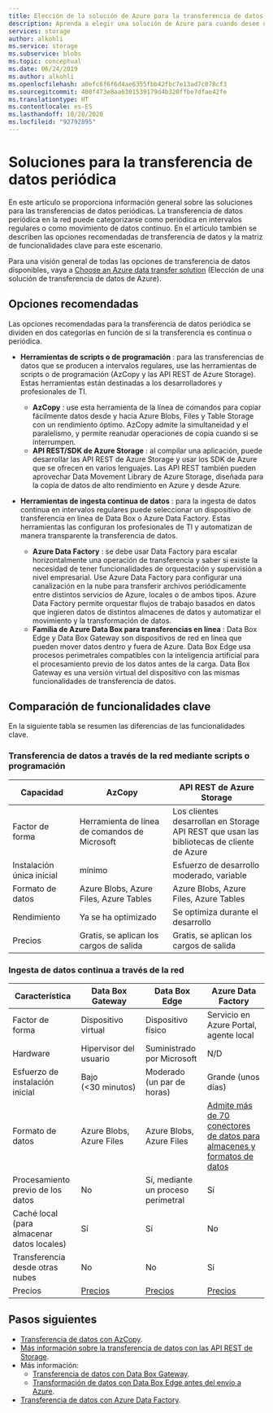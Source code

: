 ```yaml
---
title: Elección de la solución de Azure para la transferencia de datos periódica | Microsoft Docs
description: Aprenda a elegir una solución de Azure para cuando desee una transferencia de datos periódica.
services: storage
author: alkohli
ms.service: storage
ms.subservice: blobs
ms.topic: conceptual
ms.date: 06/24/2019
ms.author: alkohli
ms.openlocfilehash: a0efc6f6f6d4ae6355fbb42fbc7e13ad7c078cf3
ms.sourcegitcommit: 400f473e8aa6301539179d4b320ffbe7dfae42fe
ms.translationtype: HT
ms.contentlocale: es-ES
ms.lasthandoff: 10/28/2020
ms.locfileid: "92792895"
---
```

# <a name="solutions-for-periodic-data-transfer"></a>Soluciones para la transferencia de datos periódica
 
En este artículo se proporciona información general sobre las soluciones para las transferencias de datos periódicas. La transferencia de datos periódica en la red puede categorizarse como periódica en intervalos regulares o como movimiento de datos continuo. En el artículo también se describen las opciones recomendadas de transferencia de datos y la matriz de funcionalidades clave para este escenario.

Para una visión general de todas las opciones de transferencia de datos disponibles, vaya a [Choose an Azure data transfer solution](storage-choose-data-transfer-solution.md) (Elección de una solución de transferencia de datos de Azure).

## <a name="recommended-options"></a>Opciones recomendadas

Las opciones recomendadas para la transferencia de datos periódica se dividen en dos categorías en función de si la transferencia es continua o periódica.

- **Herramientas de scripts o de programación** : para las transferencias de datos que se producen a intervalos regulares, use las herramientas de scripts o de programación (AzCopy y las API REST de Azure Storage). Estas herramientas están destinadas a los desarrolladores y profesionales de TI.

    - **AzCopy** : use esta herramienta de la línea de comandos para copiar fácilmente datos desde y hacia Azure Blobs, Files y Table Storage con un rendimiento óptimo. AzCopy admite la simultaneidad y el paralelismo, y permite reanudar operaciones de copia cuando si se interrumpen.
    - **API REST/SDK de Azure Storage** : al compilar una aplicación, puede desarrollar las API REST de Azure Storage y usar los SDK de Azure que se ofrecen en varios lenguajes. Las API REST también pueden aprovechar Data Movement Library de Azure Storage, diseñada para la copia de datos de alto rendimiento en Azure y desde Azure.

- **Herramientas de ingesta continua de datos** : para la ingesta de datos continua en intervalos regulares puede seleccionar un dispositivo de transferencia en línea de Data Box o Azure Data Factory. Estas herramientas las configuran los profesionales de TI y automatizan de manera transparente la transferencia de datos.

    - **Azure Data Factory** : se debe usar Data Factory para escalar horizontalmente una operación de transferencia y saber si existe la necesidad de tener funcionalidades de orquestación y supervisión a nivel empresarial. Use Azure Data Factory para configurar una canalización en la nube para transferir archivos periódicamente entre distintos servicios de Azure, locales o de ambos tipos. Azure Data Factory permite orquestar flujos de trabajo basados en datos que ingieren datos de distintos almacenes de datos y automatizar el movimiento y la transformación de datos.
    - **Familia de Azure Data Box para transferencias en línea** : Data Box Edge y Data Box Gateway son dispositivos de red en línea que pueden mover datos dentro y fuera de Azure. Data Box Edge usa procesos perimetrales compatibles con la inteligencia artificial para el procesamiento previo de los datos antes de la carga. Data Box Gateway es una versión virtual del dispositivo con las mismas funcionalidades de transferencia de datos.


## <a name="comparison-of-key-capabilities"></a>Comparación de funcionalidades clave

En la siguiente tabla se resumen las diferencias de las funcionalidades clave.

### <a name="scriptedprogrammatic-network-data-transfer"></a>Transferencia de datos a través de la red mediante scripts o programación

| Capacidad                  | AzCopy                                 | API REST de Azure Storage       |
|-----------------------------|----------------------------------------|-------------------------------|
| Factor de forma                 | Herramienta de línea de comandos de Microsoft       | Los clientes desarrollan en Storage <br> API REST que usan las bibliotecas de cliente de Azure |
| Instalación única inicial     | mínimo                                | Esfuerzo de desarrollo moderado, variable    |
| Formato de datos                 | Azure Blobs, Azure Files, Azure Tables | Azure Blobs, Azure Files, Azure Tables   |
| Rendimiento                 | Ya se ha optimizado                      | Se optimiza durante el desarrollo                  |
| Precios                     | Gratis, se aplican los cargos de salida      | Gratis, se aplican los cargos de salida        |

### <a name="continuous-data-ingestion-over-network"></a>Ingesta de datos continua a través de la red

| Característica                                       | Data Box Gateway | Data Box Edge   | Azure Data Factory        |
|----------------------------------|-----------------------------------------|--------------------------|---------------------------|
| Factor de forma                                   | Dispositivo virtual             | Dispositivo físico          | Servicio en Azure Portal, agente local                                                            |
| Hardware                                      | Hipervisor del usuario            | Suministrado por Microsoft    | N/D                                                            |
| Esfuerzo de instalación inicial                          | Bajo (<30 minutos)            | Moderado (un par de horas) | Grande (unos días)                                                 |
| Formato de datos                                   | Azure Blobs, Azure Files   | Azure Blobs, Azure Files | [Admite más de 70 conectores de datos para almacenes y formatos de datos](../../data-factory/copy-activity-overview.md#supported-data-stores-and-formats)|
| Procesamiento previo de los datos                           | No                         | Sí, mediante un proceso perimetral    | Sí                                                           |
| Caché local<br>(para almacenar datos locales)    | Sí                        | Sí                      | No                                                            |
| Transferencia desde otras nubes                    | No                         | No                       | Sí                                                           |
| Precios                                       | [Precios](https://azure.microsoft.com/pricing/details/storage/databox/gateway/)                    | [Precios](https://azure.microsoft.com/pricing/details/storage/databox/edge/)                  | [Precios](https://azure.microsoft.com/pricing/details/data-factory/)                                                       |

## <a name="next-steps"></a>Pasos siguientes

- [Transferencia de datos con AzCopy](./storage-use-azcopy-v10.md?toc=%252fazure%252fstorage%252ftables%252ftoc.json).
- [Más información sobre la transferencia de datos con las API REST de Storage](/dotnet/api/overview/azure/storage).
- Más información:
    - [Transferencia de datos con Data Box Gateway](../../databox-online/data-box-gateway-deploy-add-shares.md).
    - [Transformación de datos con Data Box Edge antes del envío a Azure](../../databox-online/azure-stack-edge-deploy-configure-compute.md).
- [Transferencia de datos con Azure Data Factory](../../data-factory/tutorial-bulk-copy-portal.md).